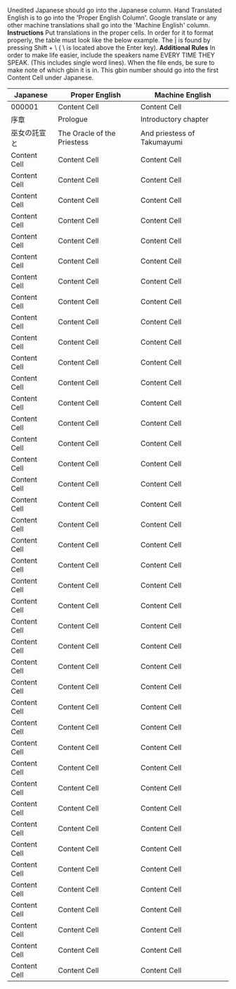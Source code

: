 Unedited Japanese should go into the Japanese column. Hand Translated English is to go into the 'Proper English Column'. Google translate or any other machine translations shall go into the 'Machine English' column.
**Instructions** Put translations in the proper cells. In order for it to format properly, the table must look like the below example. The | is found by pressing Shift + \  ( \ is located above the Enter key).
**Additional Rules** In order to make life easier, include the speakers name EVERY TIME THEY SPEAK. (This includes single word lines). When the file ends, be sure to make note of which gbin it is in. This gbin number should go into the first Content Cell under Japanese.

| Japanese | Proper English | Machine English |
| --- | --- | --- |
| 000001 | Content Cell  | Content Cell  |
| 序章  | Prologue | Introductory chapter  |
| 巫女の託宣と | The Oracle of the Priestess | And priestess of Takumayumi  |
| Content Cell | Content Cell  | Content Cell  |
| Content Cell | Content Cell  | Content Cell  |
| Content Cell | Content Cell  | Content Cell  |
| Content Cell | Content Cell  | Content Cell  |
| Content Cell | Content Cell  | Content Cell  |
| Content Cell | Content Cell  | Content Cell  |
| Content Cell | Content Cell  | Content Cell  |
| Content Cell | Content Cell  | Content Cell  |
| Content Cell | Content Cell  | Content Cell  |
| Content Cell | Content Cell  | Content Cell  |
| Content Cell | Content Cell  | Content Cell  |
| Content Cell | Content Cell  | Content Cell  |
| Content Cell | Content Cell  | Content Cell  |
| Content Cell | Content Cell  | Content Cell  |
| Content Cell | Content Cell  | Content Cell  |
| Content Cell | Content Cell  | Content Cell  |
| Content Cell | Content Cell  | Content Cell  |
| Content Cell | Content Cell  | Content Cell  |
| Content Cell | Content Cell  | Content Cell  |
| Content Cell | Content Cell  | Content Cell  |
| Content Cell | Content Cell  | Content Cell  |
| Content Cell | Content Cell  | Content Cell  |
| Content Cell | Content Cell  | Content Cell  |
| Content Cell | Content Cell  | Content Cell  |
| Content Cell | Content Cell  | Content Cell  |
| Content Cell | Content Cell  | Content Cell  |
| Content Cell | Content Cell  | Content Cell  |
| Content Cell | Content Cell  | Content Cell  |
| Content Cell | Content Cell  | Content Cell  |
| Content Cell | Content Cell  | Content Cell  |
| Content Cell | Content Cell  | Content Cell  |
| Content Cell | Content Cell  | Content Cell  |
| Content Cell | Content Cell  | Content Cell  |
| Content Cell | Content Cell  | Content Cell  |
| Content Cell | Content Cell  | Content Cell  |
| Content Cell | Content Cell  | Content Cell  |
| Content Cell | Content Cell  | Content Cell  |
| Content Cell | Content Cell  | Content Cell  |
| Content Cell | Content Cell  | Content Cell  |
| Content Cell | Content Cell  | Content Cell  |
| Content Cell | Content Cell  | Content Cell  |
